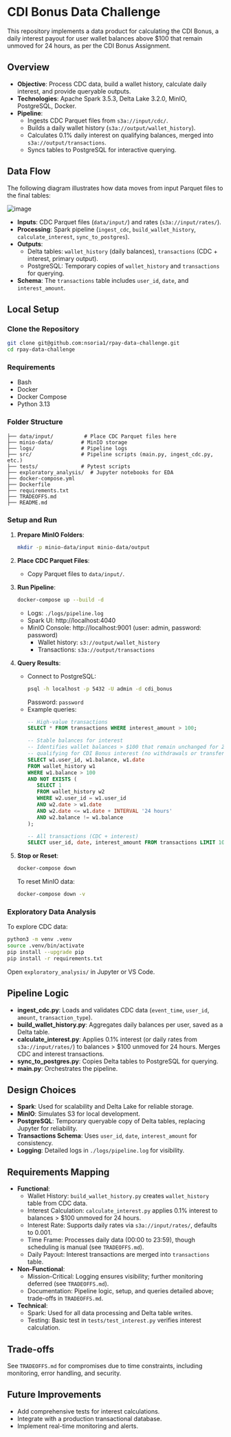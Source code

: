# CDI Bonus Data Challenge

This repository implements a data product for calculating the CDI Bonus, a daily interest payout for user wallet balances above $100 that remain unmoved for 24 hours, as per the CDI Bonus Assignment.

## Overview
- **Objective**: Process CDC data, build a wallet history, calculate daily interest, and provide queryable outputs.
- **Technologies**: Apache Spark 3.5.3, Delta Lake 3.2.0, MinIO, PostgreSQL, Docker.
- **Pipeline**:
  - Ingests CDC Parquet files from `s3a://input/cdc/`.
  - Builds a daily wallet history (`s3a://output/wallet_history`).
  - Calculates 0.1% daily interest on qualifying balances, merged into `s3a://output/transactions`.
  - Syncs tables to PostgreSQL for interactive querying.

## Data Flow
The following diagram illustrates how data moves from input Parquet files to the final tables:

![image](./images/data_flow.png)


- **Inputs**: CDC Parquet files (`data/input/`) and rates (`s3a://input/rates/`).
- **Processing**: Spark pipeline (`ingest_cdc`, `build_wallet_history`, `calculate_interest`, `sync_to_postgres`).
- **Outputs**:
  - Delta tables: `wallet_history` (daily balances), `transactions` (CDC + interest, primary output).
  - PostgreSQL: Temporary copies of `wallet_history` and `transactions` for querying.
- **Schema**: The `transactions` table includes `user_id`, `date`, and `interest_amount`.

## Local Setup

### Clone the Repository
```bash
git clone git@github.com:nsoria1/rpay-data-challenge.git
cd rpay-data-challenge
```

### Requirements
- Bash
- Docker
- Docker Compose
- Python 3.13

### Folder Structure
```
├── data/input/          # Place CDC Parquet files here
├── minio-data/         # MinIO storage
├── logs/               # Pipeline logs
├── src/                # Pipeline scripts (main.py, ingest_cdc.py, etc.)
├── tests/              # Pytest scripts
├── exploratory_analysis/  # Jupyter notebooks for EDA
├── docker-compose.yml
├── Dockerfile
├── requirements.txt
├── TRADEOFFS.md
├── README.md
```

### Setup and Run
1. **Prepare MinIO Folders**:
   ```bash
   mkdir -p minio-data/input minio-data/output
   ```

2. **Place CDC Parquet Files**:
   - Copy Parquet files to `data/input/`.

3. **Run Pipeline**:
   ```bash
   docker-compose up --build -d
   ```
   - Logs: `./logs/pipeline.log`
   - Spark UI: http://localhost:4040
   - MinIO Console: http://localhost:9001 (user: admin, password: password)
     - Wallet history: `s3://output/wallet_history`
     - Transactions: `s3a://output/transactions`

4. **Query Results**:
   - Connect to PostgreSQL:
     ```bash
     psql -h localhost -p 5432 -U admin -d cdi_bonus
     ```
     Password: `password`
   - Example queries:
     ```sql
     -- High-value transactions
     SELECT * FROM transactions WHERE interest_amount > 100;

     -- Stable balances for interest
     -- Identifies wallet balances > $100 that remain unchanged for 24+ hours,
     -- qualifying for CDI Bonus interest (no withdrawals or transfers out).
     SELECT w1.user_id, w1.balance, w1.date
     FROM wallet_history w1
     WHERE w1.balance > 100
     AND NOT EXISTS (
        SELECT 1
        FROM wallet_history w2
        WHERE w2.user_id = w1.user_id
        AND w2.date > w1.date
        AND w2.date <= w1.date + INTERVAL '24 hours'
        AND w2.balance != w1.balance
     );

     -- All transactions (CDC + interest)
     SELECT user_id, date, interest_amount FROM transactions LIMIT 10;
     ```

5. **Stop or Reset**:
   ```bash
   docker-compose down
   ```
   To reset MinIO data:
   ```bash
   docker-compose down -v
   ```

### Exploratory Data Analysis
To explore CDC data:
```bash
python3 -m venv .venv
source .venv/bin/activate
pip install --upgrade pip
pip install -r requirements.txt
```
Open `exploratory_analysis/` in Jupyter or VS Code.

## Pipeline Logic
- **ingest_cdc.py**: Loads and validates CDC data (`event_time`, `user_id`, `amount`, `transaction_type`).
- **build_wallet_history.py**: Aggregates daily balances per user, saved as a Delta table.
- **calculate_interest.py**: Applies 0.1% interest (or daily rates from `s3a://input/rates/`) to balances > $100 unmoved for 24 hours. Merges CDC and interest transactions.
- **sync_to_postgres.py**: Copies Delta tables to PostgreSQL for querying.
- **main.py**: Orchestrates the pipeline.

## Design Choices
- **Spark**: Used for scalability and Delta Lake for reliable storage.
- **MinIO**: Simulates S3 for local development.
- **PostgreSQL**: Temporary queryable copy of Delta tables, replacing Jupyter for reliability.
- **Transactions Schema**: Uses `user_id`, `date`, `interest_amount` for consistency.
- **Logging**: Detailed logs in `./logs/pipeline.log` for visibility.

## Requirements Mapping
- **Functional**:
  - Wallet History: `build_wallet_history.py` creates `wallet_history` table from CDC data.
  - Interest Calculation: `calculate_interest.py` applies 0.1% interest to balances > $100 unmoved for 24 hours.
  - Interest Rate: Supports daily rates via `s3a://input/rates/`, defaults to 0.001.
  - Time Frame: Processes daily data (00:00 to 23:59), though scheduling is manual (see `TRADEOFFS.md`).
  - Daily Payout: Interest transactions are merged into `transactions` table.
- **Non-Functional**:
  - Mission-Critical: Logging ensures visibility; further monitoring deferred (see `TRADEOFFS.md`).
  - Documentation: Pipeline logic, setup, and queries detailed above; trade-offs in `TRADEOFFS.md`.
- **Technical**:
  - Spark: Used for all data processing and Delta table writes.
  - Testing: Basic test in `tests/test_interest.py` verifies interest calculation.

## Trade-offs
See `TRADEOFFS.md` for compromises due to time constraints, including monitoring, error handling, and security.

## Future Improvements
- Add comprehensive tests for interest calculations.
- Integrate with a production transactional database.
- Implement real-time monitoring and alerts.